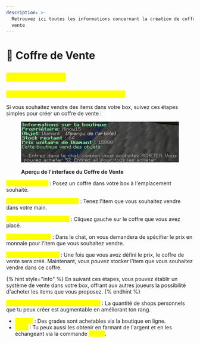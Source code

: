 ```yaml
---
description: >-
  Retrouvez ici toutes les informations concernant la création de coffre de
  vente
---
```


# 🎁 Coffre de Vente

## <mark style="color:yellow;">Coffre de Vente</mark>

### <mark style="color:yellow;">C</mark><mark style="color:yellow;">**réer un Coffre de Vente dans votre Box**</mark>

Si vous souhaitez vendre des items dans votre box, suivez ces étapes simples pour créer un coffre de vente :

<figure><img src="../../.gitbook/assets/image (31).png" alt=""><figcaption><p><strong>Aperçu de l'interface du Coffre de Vente</strong></p></figcaption></figure>

<mark style="color:yellow;">**Placez un Coffre**</mark> : Posez un coffre dans votre box à l'emplacement souhaité.

<mark style="color:yellow;">**Sélectionnez l'Item à Vendre**</mark> : Tenez l'item que vous souhaitez vendre dans votre main.

<mark style="color:yellow;">**Clic Gauche sur le Coffre**</mark> : Cliquez gauche sur le coffre que vous avez placé.

<mark style="color:yellow;">**Choisissez le Prix**</mark> : Dans le chat, on vous demandera de spécifier le prix en monnaie pour l'item que vous souhaitez vendre.

<mark style="color:yellow;">**Coffre de Vente Créé**</mark> : Une fois que vous avez défini le prix, le coffre de vente sera créé. Maintenant, vous pouvez stocker l'item que vous souhaitez vendre dans ce coffre.

{% hint style="info" %}
En suivant ces étapes, vous pouvez établir un système de vente dans votre box, offrant aux autres joueurs la possibilité d'acheter les items que vous proposez.
{% endhint %}

<mark style="color:yellow;">**Augmentation de la capacité de shop**</mark> : La quantité de shops personnels que tu peux créer est augmentable en améliorant ton rang.

* <mark style="color:yellow;">**Achats**</mark> : Des grades sont achetables via la boutique en ligne.
* <mark style="color:yellow;">**Farm**</mark> : Tu peux aussi les obtenir en farmant de l'argent et en les échangeant via la commande <mark style="color:yellow;">**`/rangs`**</mark>.
